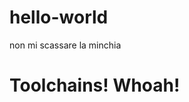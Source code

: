 # hello-world

non mi scassare la minchia
<h1>Toolchains! Whoah!</h1>
</td>
  </tr>
    </table>
      </body>
 </https://console.bluemix.net/devops/pipelines/13f8135f-ef6b-477c-adf2-790ff4d81cf8?env_id=ibm:yp:eu-gb>
